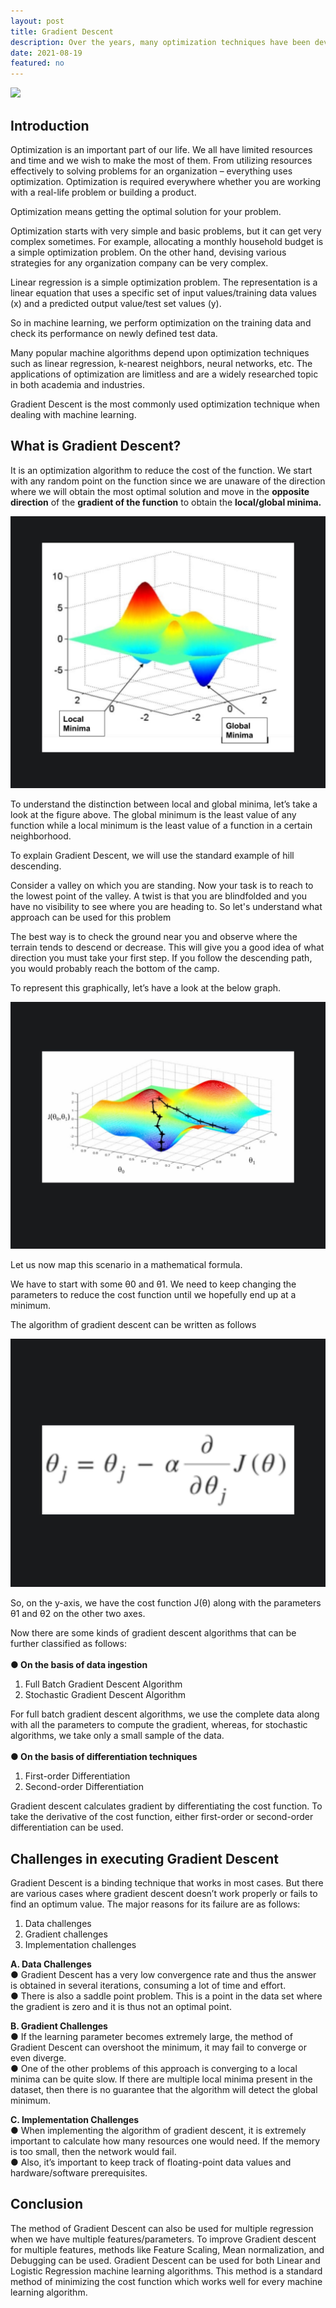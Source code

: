 ```yaml
---
layout: post
title: Gradient Descent
description: Over the years, many optimization techniques have been developed for machine learning algorithms and neural networks. One such sound technique is Gradient Descent. Read along to learn about this amazing algorithm and how it can be implemented to help us solve complex optimization problems.
date: 2021-08-19
featured: no
---
```

<img src="/blog/2021-08-19-Gradient-Descent/9.png">

<h2>Introduction</h2>

Optimization is an important part of our life. We all have limited resources and time and we wish to make the most of them. From utilizing resources effectively to solving problems for an organization – everything uses optimization. Optimization is required everywhere whether you are working with a real-life problem or building a product.

Optimization means getting the optimal solution for your problem. 

Optimization starts with very simple and basic problems, but it can get very complex sometimes. For example, allocating a monthly household budget is a simple optimization problem. On the other hand, devising various strategies for any organization company can be very complex.

Linear regression is a simple optimization problem. The representation is a linear equation that uses a specific set of input values/training data values (x) and a predicted output value/test set values (y).

So in machine learning, we perform optimization on the training data and check its performance on newly defined test data.

Many popular machine algorithms depend upon optimization techniques such as linear regression, k-nearest neighbors, neural networks, etc. The applications of optimization are limitless and are a widely researched topic in both academia and industries.

Gradient Descent is the most commonly used optimization technique when dealing with machine learning.

<h2>What is Gradient Descent?</h2>

It is an optimization algorithm to reduce the cost of the function. We start with any random point on the function since we are unaware of the direction where we will obtain the most optimal solution and move in the <b>opposite direction</b> of the <b>gradient of the function</b> to obtain the <b>local/global minima.</b>

<img src="/blog/2021-08-19-Gradient-Descent/7.jpg">

To understand the distinction between local and global minima, let’s take a look at the figure above. The global minimum is the least value of any function while a local minimum is the least value of a function in a certain neighborhood.

To explain Gradient Descent, we will use the standard example of hill descending.

Consider a valley on which you are standing. Now your task is to reach to the lowest point of the valley. A twist is that you are blindfolded and you have no visibility to see where you are heading to. So let's understand what approach can be used for this problem

The best way is to check the ground near you and observe where the terrain tends to descend or decrease. This will give you a good idea of what direction you must take your first step. If you follow the descending path, you would probably reach the bottom of the camp.

To represent this graphically, let’s have a look at the below graph.

<img src="/blog/2021-08-19-Gradient-Descent/6.jpg">

Let us now map this scenario in a mathematical formula.

We have to start with some θ0  and θ1. We need to keep changing the parameters to reduce the cost function until we hopefully end up at a minimum.

The algorithm of gradient descent can be written as follows

<img src="/blog/2021-08-19-Gradient-Descent/5.jpg">

So, on the y-axis, we have the cost function J(θ) along with the parameters θ1 and θ2 on the other two axes.

Now there are some kinds of gradient descent algorithms that can be further classified as follows:
<br>
<br>
<b>● On the basis of data ingestion</b>
1. Full Batch Gradient Descent Algorithm
2. Stochastic Gradient Descent Algorithm

For full batch gradient descent algorithms, we use the complete data along with all the parameters to compute the gradient, whereas, for stochastic algorithms, we take only a small sample of the data.
<br>
<br>
<b>● On the basis of differentiation techniques</b> 
1. First-order Differentiation
2. Second-order Differentiation

Gradient descent calculates gradient by differentiating the cost function. To take the derivative of the cost function, either first-order or second-order differentiation can be used.
 
<h2>Challenges in executing Gradient Descent</h2>

Gradient Descent is a binding technique that works in most cases. But there are various cases where gradient descent doesn’t work properly or fails to find an optimum value. The major reasons for its failure are as follows:
1. Data challenges
2. Gradient challenges
3. Implementation challenges
 
<b>A. Data Challenges</b>
<br>
● Gradient Descent has a very low convergence rate and thus the answer is obtained in several iterations, consuming a lot of time and effort.
<br>
● There is also a saddle point problem. This is a point in the data set where the gradient is zero and it is thus not an optimal point.
 
<b>B. Gradient Challenges</b>
<br>
● If the learning parameter becomes extremely large, the method of Gradient Descent can overshoot the minimum, it may fail to converge or even diverge.
<br>
● One of the other problems of this approach is converging to a local minima can be quite slow. If there are multiple local minima present in the dataset, then there is no guarantee that the algorithm will detect the global minimum.
 
<b>C. Implementation Challenges</b>
<br>
● When implementing the algorithm of gradient descent, it is extremely important to calculate how many resources one would need. If the memory is too small, then the network would fail.
<br>
● Also, it’s important to keep track of floating-point data values and hardware/software prerequisites.
 
<h2>Conclusion</h2>

The method of Gradient Descent can also be used for multiple regression when we have multiple features/parameters. To improve Gradient descent for multiple features, methods like Feature Scaling, Mean normalization, and Debugging can be used.
Gradient Descent can be used for both Linear and Logistic Regression machine learning algorithms. This method is a standard method of minimizing the cost function which works well for every machine learning algorithm.
